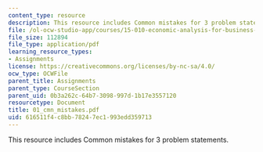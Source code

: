 ```yaml
---
content_type: resource
description: This resource includes Common mistakes for 3 problem statements.
file: /ol-ocw-studio-app/courses/15-010-economic-analysis-for-business-decisions-fall-2004/616511f4c8bb78247ec1993edd359713_01_cmn_mistakes.pdf
file_size: 112894
file_type: application/pdf
learning_resource_types:
- Assignments
license: https://creativecommons.org/licenses/by-nc-sa/4.0/
ocw_type: OCWFile
parent_title: Assignments
parent_type: CourseSection
parent_uid: 0b3a262c-64b7-3098-997d-1b17e3557120
resourcetype: Document
title: 01_cmn_mistakes.pdf
uid: 616511f4-c8bb-7824-7ec1-993edd359713
---
```

This resource includes Common mistakes for 3 problem statements.
